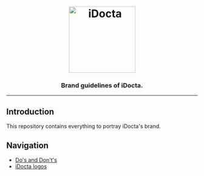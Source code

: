 <h1 align="center">
    <a href="https://www.idocta.be"><img src="https://raw.githubusercontent.com/idocta/brand-guide/master/logo/standard/light.svg" width="175px" alt="iDocta"></a>
</h1>
 
<h3 align="center">Brand guidelines of iDocta.</h3>

---

## Introduction

This repository contains everything to portray iDocta's brand.

## Navigation

- [Do's and Don't's](dos_and_donts)
- [iDocta logos](logo)